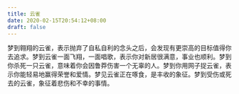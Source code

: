 ```yaml
---
title: 云雀
date: 2020-02-15T20:54:12+08:00
draft: false
---
```


梦到翱翔的云雀，表示抛弃了自私自利的念头之后，会发现有更崇高的目标值得你去追求。梦到云雀一面飞翔，一面唱歌，表示你对新居很满意，事业也顺利。梦到你杀死一只云雀，意味着你会因鲁莽伤害一个无辜的人。梦到你用网子捉云雀，表示你能轻易地赢得荣誉和爱情。梦见云雀正在啄食，是丰收的象征。梦到受伤或死去的云雀，象征着悲伤和不幸的事情。